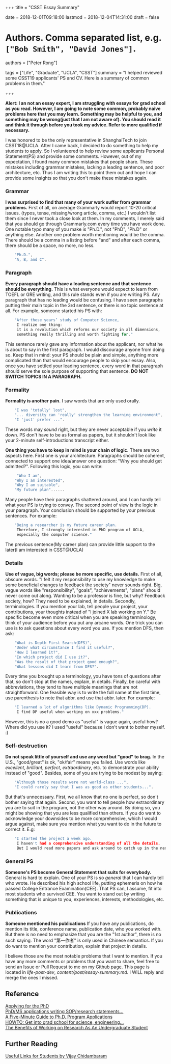 +++
title = "CSST Essay Summary"

date = 2018-12-01T09:18:00
lastmod = 2018-12-04T14:31:00
draft = false

# Authors. Comma separated list, e.g. `["Bob Smith", "David Jones"]`.
authors = ["Peter Rong"]

tags = ["Life", "Graduate", "UCLA", "CSST"]
summary = "I helped reviewed some CSST19 applicants' PS and CV. Here is a summary of common problems in them."

+++

**Alert: I an not an essay expert, I am struggling with essays for grad school as you read. 
However, I am going to note some common, probably naive problems here that you may learn.
Something may be helpful to you, and something may be wrong(just that I am not aware of).
You should read it and think it through before you took my advice. 
Refer to more qualified if necessary.**

I was honored to be the only representative in ShanghaiTech to join CSST18@UCLA. 
After I came back, I decided to do something to help my students to apply.
So I volunteered to help review some applicants Personal Statement(PS) and provide some comments.
However, out of my expectation, I found many common mistakes that people share.
These mistakes including grammar mistakes, lacking a leading sentence, and poor architecture, etc.
Thus I am writing this to point them out and hope I can provide some insights so that you don't make these mistakes again.

### Grammar
**I was surprised to find that many of your work suffer from grammar problems.**
First of all, on average Grammarly would report 10-20 critical issues. (typos, tense, missing/wrong article, comma, etc.)
I wouldn't list them since I never took a close look at them. 
In my comments, I merely said that you should go through Grammarly.com every time you have work done.
One notable typo many of you make is "Ph.D.", not "PhD", "Ph.D" or anything else.
Another one problem worth mentioning would be the comma. 
There should be a comma in a listing before "and" and after each comma, there should be a space, no more, no less.
```c
    "Ph.D.",
    "A, B, and C".
```

### Paragraph
**Every paragraph should have a leading sentence and that sentence should be everything.** 
This is what everyone would expect to learn from TOEFL or GRE writing, and this rule stands even if you are writing PS.
Any paragraph that has no leading would be confusing.
I have seen paragraphs putting their main topic in the 3rd sentence, or there is no topic sentence at all.
For example, someone started his PS with:
```c
	"After these years’ study of Computer Science, 
	 I realize one thing: 
	 it is a revolution which reforms our society in all dimensions, 
	 something really thrilling and worth fighting for."
```
This sentence rarely gave any information about the applicant, nor what he is about to say in the first paragraph.
I would discourage anyone from doing so. 
Keep that in mind: your PS should be plain and simple, anything more complicated than that would encourage people to skip your essay.
Also, once you have settled your leading sentence, every word in that paragraph should serve the sole purpose of supporting that sentence.
**DO NOT SWITCH TOPICS IN A PARAGRAPH.**

### Formality
**Formality is another pain.**
I saw words that are only used orally.
```c
    "I was 'totally' lost", 
    "... diversity can 'really' strengthen the learning environment", 
    "I 'just' prefer ...".
```
These words may _sound_ right, but they are never acceptable if you _write_ it down.
PS don't have to be as formal as papers, but it shouldn't look like your 2-minute self-introductions transcript either.

**One thing you have to keep in mind is your chain of logic.**
There are two aspects here.
First one is your architecture. 
Paragraphs should be coherent, connected to support one idea/answer one question: "Why you should get admitted?".
Following this logic, you can write:
```c
	 "Who I am",
	"Why I am interested",
	"Why I am suitable",
	"My future plan"...... 
```
Many people have their paragraphs shattered around, and I can hardly tell what your PS is trying to convey.
The second point of view is the logic in your paragraph.
Your conclusion should be supported by your previous sentences. 
For example:   
```c
    "Being a researcher is my future career plan. 
     Therefore, I strongly interested in PhD program of UCLA, 
     especially the computer science."   
```
The previous sentence(My career plan) can provide little support to the later(I am interested in CSST@UCLA) 

### Details
**Use of vague, big words; please be more specific, use details.**
First of all, obscure words.
"I felt it my responsibility to use my knowledge to make some beneficial changes to feedback the society" never sounds right.
Big, vague words like "responsibility", "goals", "achievements", "plans" should never come out along.
Wanting to be a professor is fine, but why?
Feedback society, how?
They need to be explained, in details.
Secondly, terminologies.
If you mention your lab, tell people your project, your contributions, your thoughts instead of "I joined X lab working on Y."
Be specific become even more critical when you are speaking terminology, think of your audience before you put any arcane words.
One trick you can use is to ask questions about every word you use.
If you mention DFS, then ask:  
```c
    "What is Depth First Search(DFS)",  
    "Under what circumstance I find it useful?",  
    "How I learned it?",  
    "In which project did I use it?",  
    "Was the result of that project good enough?",  
    "What lessons did I learn from DFS?".  
```
Every time you brought up a terminology, you have tons of questions after that, so don't stop at the names, explain, in details.
Finally, be careful with abbreviations, they tend to have multiple meanings that are not straightforward. 
One feasible way is to write the full name at the first time, use parenthesis to note that abbr. and use that abbr. later.
For example:  
```c
    "I learned a lot of algorithms like Dynamic Programming(DP).
     I find DP useful when working on xxx problems."
```
However, this is no a good demo as "useful" is vague again, useful how? Where did you use it?
I used "useful" because I don't want to bother myself. :)

### Self-destruction
**Do not speak little of yourself and use any word but "good" to brag.**
In the U.S., "good/great" is ok, "ok/fair" means you failed. 
Use words like _excellent_, _brilliant_, _perfect_, _extraordinary_, etc. to demonstrate your ability instead of "good".
Besides, some of you are trying to be modest by saying:
```c
    "Although those results were not world-class ...",  
    "I could rarely say that I was as good as other students...".
```
But that's unnecessary.
First, we all know that no one is perfect, so don't bother saying that again. 
Second, you want to tell people how extraordinary you are to suit in the program, not the other way around.
By doing so, you might be showing that you are less qualified than others.
If you do want to acknowledge your downsides to be more comprehensive, which I would argue against, make sure you mention what you want to do in the future to correct it.
E.g:   
```c
    "I started the project a week ago.
     I haven't had a comprehensive understanding of all the details. 
     But I would read more papers and ask around to catch up in the next week."
```

### General PS
**Someone's PS become General Statement that suits for everybody.**
General is hard to explain. 
One of your PS is so _general_ that I can hardly tell who wrote.
He described his high school life, putting ephemeris on how he passed College Entrance Examination(CEE).
That PS can, I assume, fit into most students who survived CEE.
You want to stand out by writing something that is unique to you, experiences, interests, methodologies, etc.

### Publications
**Someone mentioned his publications**
If you have any publications, do mention its title, conference name, publication date, who you worked with.
But there is no need to emphasize that you are the "1st author", there is no such saying.
The word "第一作者" is only used in Chinese semantics. 
If you do want to mention your contribution, explain that project in details.

I believe those are the most notable problems that I want to mention. 
If you have any more comments or problems that you want to share, feel free to send an Issue or Pull Request to me on my [Github page](https://github.com/DataCorrupted/peter-site/tree/life-post-dev).
This page is located in _life-post-dev_, _content/post/essay-summary.md_.
I WILL reply and merge the ones I missed.

## Reference
[Applying for the PhD](http://www.tophe.net/applying.html)  
[PhD/MS applications writing SOP/research statements...](https://threadreaderapp.com/thread/933388419589459969.html)  
[A Five-Minute Guide to Ph.D. Program Applications](http://www.pgbovine.net/PhD-application-tips.htm)  
[HOWTO: Get into grad school for science, engineering...](http://matt.might.net/articles/how-to-apply-and-get-in-to-graduate-school-in-science-mathematics-engineering-or-computer-science/)  
[The Benefits of Working on Research As An Undergraduate Student](https://cacm.acm.org/blogs/blog-cacm/173645-the-benefits-of-working-on-research-as-an-undergraduate-student/fulltext)  

## Further Reading
[Useful Links for Students by Vijay Chidambaram](http://www.cs.utexas.edu/~vijay/links.htm)
